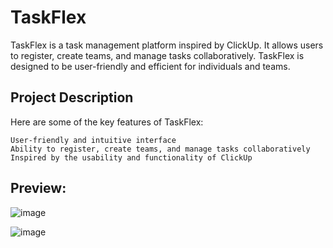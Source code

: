# TaskFlex
TaskFlex is a task management platform inspired by ClickUp. It allows users to register, create teams, and manage tasks collaboratively. 
TaskFlex is designed to be user-friendly and efficient for individuals and teams.

## Project Description

Here are some of the key features of TaskFlex:

    User-friendly and intuitive interface
    Ability to register, create teams, and manage tasks collaboratively
    Inspired by the usability and functionality of ClickUp

## Preview:


![image](https://github.com/Ananya-Tripathi/clickup/assets/85894546/2db12995-76fb-41b5-a5d9-2d64fec1e23d)

![image](https://github.com/Ananya-Tripathi/clickup/assets/85894546/9ace40f8-4d44-4b27-8a9e-8ac82d6daa2e)


